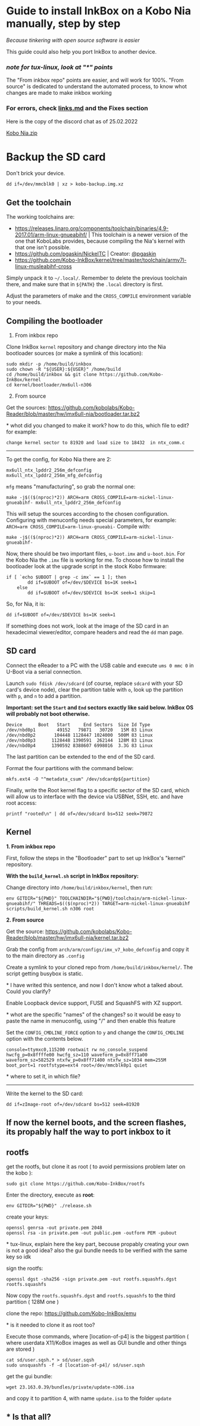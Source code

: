 # Guide to install InkBox on a Kobo Nia manually, step by step
*Because tinkering with open source software is easier*

This guide could also help you port InkBox to another device.

### *note for tux-linux, look at "\*" points*

The "From inkbox repo" points are easier, and will work for 100%. "From source" is dedicated to understand the automated process, to know whot changes are made to make inkbox working

### For errors, check [links.md](https://github.com/Szybet/kobo-nia-audio/blob/main/links.md) and the Fixes section

Here is the copy of the discord chat as of 25.02.2022

[Kobo Nia.zip](https://github.com/Szybet/kobo-nia-audio/files/8144569/The.Box.Project.-.porting.-.Kobo.Nia.zip)

# Backup the SD card
Don't brick your device.
```
dd if=/dev/mmcblk0 | xz > kobo-backup.img.xz
```

## Get the toolchain
The working toolchains are:
- https://releases.linaro.org/components/toolchain/binaries/4.9-2017.01/arm-linux-gnueabihf/ | This toolchain is a newer version of the one that KoboLabs provides, because compiling the Nia's kernel with that one isn't possible.
- https://github.com/pgaskin/NickelTC | Creator: [@pgaskin](https://github.com/pgaskin)
- https://github.com/Kobo-InkBox/kernel/tree/master/toolchain/armv7l-linux-musleabihf-cross

Simply unpack it to `~/.local/`. Remember to delete the previous toolchain there, and make sure that in `${PATH}` the `.local` directory is first.

Adjust the parameters of make and the `CROSS_COMPILE` environment variable to your needs.

## Compiling the bootloader
1. From inkbox repo

Clone InkBox `kernel` repository and change directory into the Nia bootloader sources (or make a symlink of this location):
```
sudo mkdir -p /home/build/inkbox
sudo chown -R "${USER}:${USER}" /home/build
cd /home/build/inkbox && git clone https://github.com/Kobo-InkBox/kernel
cd kernel/bootloader/mx6ull-n306
```

2. From source

Get the sources: https://github.com/kobolabs/Kobo-Reader/blob/master/hw/imx6ull-nia/bootloader.tar.bz2

\* whot did you changed to make it work? how to do this, which file to edit?
for example:
```
change kernel sector to 81920 and load size to 18432  in ntx_comm.c
```

***

To get the config, for Kobo Nia there are 2:
```
mx6ull_ntx_lpddr2_256m_defconfig
mx6ull_ntx_lpddr2_256m_mfg_defconfig
```
`mfg` means "manufacturing", so grab the normal one:
```
make -j$(($(nproc)*2)) ARCH=arm CROSS_COMPILE=arm-nickel-linux-gnueabihf- mx6ull_ntx_lpddr2_256m_defconfig
```
This will setup the sources according to the chosen configuration.
Configuring with menuconfig needs special parameters, for example: `ARCH=arm CROSS_COMPILE=arm-linux-gnueabi-`
Compile with:
```
make -j$(($(nproc)*2)) ARCH=arm CROSS_COMPILE=arm-nickel-linux-gnueabihf-
```

Now, there should be two important files, `u-boot.imx` and `u-boot.bin`. For the Kobo Nia the `.imx` file is working for me. To choose how to install the bootloader look at the upgrade script in the stock Kobo firmware:
```
if [ `echo $UBOOT | grep -c imx` == 1 ]; then
        dd if=$UBOOT of=/dev/$DEVICE bs=1K seek=1
    else
        dd if=$UBOOT of=/dev/$DEVICE bs=1K seek=1 skip=1
```
So, for Nia, it is:
```
dd if=$UBOOT of=/dev/$DEVICE bs=1K seek=1
```
If something does not work, look at the image of the SD card in an hexadecimal viewer/editor, compare headers and read the `dd` man page.

## SD card
Connect the eReader to a PC with the USB cable and execute `ums 0 mmc 0` in U-Boot via a serial connection.

Launch `sudo fdisk /dev/sdcard` (of course, replace `sdcard` with your SD card's device node), clear the partition table with `o`, look up the partition with `p`, and `n` to add a partition.

**Important: set the `Start` and `End` sectors exactly like said below. InkBox OS will probably not boot otherwise.**
```
Device      Boot   Start     End Sectors  Size Id Type
/dev/nbd0p1        49152   79871   30720   15M 83 Linux
/dev/nbd0p2       104448 1128447 1024000  500M 83 Linux
/dev/nbd0p3      1128448 1390591  262144  128M 83 Linux
/dev/nbd0p4      1390592 8388607 6998016  3.3G 83 Linux
```
The last partition can be extended to the end of the SD card.

Format the four partitions with the command below:
```
mkfs.ext4 -O "^metadata_csum" /dev/sdcardp${partition}
```

Finally, write the Root kernel flag to a specific sector of the SD card, which will allow us to interface with the device via USBNet, SSH, etc. and have root access:
```
printf "rooted\n" | dd of=/dev/sdcard bs=512 seek=79872
```

## Kernel
**1. From inkbox repo**

First, follow the steps in the "Bootloader" part to set up InkBox's "kernel" repository.

**With the `build_kernel.sh` script in InkBox repository:**

Change directory into `/home/build/inkbox/kernel`, then run:
```
env GITDIR="${PWD}" TOOLCHAINDIR="${PWD}/toolchain/arm-nickel-linux-gnueabihf/" THREADS=$(($(nproc)*2)) TARGET=arm-nickel-linux-gnueabihf scripts/build_kernel.sh n306 root
```

**2. From source**

Get the source: https://github.com/kobolabs/Kobo-Reader/blob/master/hw/imx6ull-nia/kernel.tar.bz2

Grab the config from `arch/arm/configs/imx_v7_kobo_defconfig` and copy it to the main directory as `.config`

Create a symlink to your cloned repo from `/home/build/inkbox/kernel/`. The script getting busybox is static.

\* I have writed this sentence, and now I don't know whot a talked about. Could you clarify?

Enable Loopback device support, FUSE and SquashFS with XZ support.

\* whot are the specific "names" of the changes? so it would be easy to paste the name in menuconfig, using "/" and then enable this feature

Set the `CONFIG_CMDLINE_FORCE` option to `y` and change the `CONFIG_CMDLINE` option with the contents below.

```
console=ttymxc0,115200 rootwait rw no_console_suspend hwcfg_p=0x8ffffe00 hwcfg_sz=110 waveform_p=0x8ff71a00 waveform_sz=582529 ntxfw_p=0x8ff71400 ntxfw_sz=1034 mem=255M boot_port=1 rootfstype=ext4 root=/dev/mmcblk0p1 quiet
```
\* where to set it, in which file?

***
Write the kernel to the SD card:
```
dd if=zImage-root of=/dev/sdcard bs=512 seek=81920
```

## If now the kernel boots, and the screen flashes, its propably half the way to port inkbox to it

## rootfs

get the rootfs, but clone it as root ( to avoid permissions problem later on the kobo ):
```
sudo git clone https://github.com/Kobo-InkBox/rootfs
```

Enter the directory, execute as **root**:
```
env GITDIR="${PWD}" ./release.sh
```

create your keys:
```
openssl genrsa -out private.pem 2048
openssl rsa -in private.pem -out public.pem -outform PEM -pubout
```

\* tux-linux, explain here the key part, becouse propably creating your own is not a good idea? also the gui bundle needs to be verified with the same key so idk

sign the rootfs:
```
openssl dgst -sha256 -sign private.pem -out rootfs.squashfs.dgst rootfs.squashfs
```

Now copy the `rootfs.squashfs.dgst` and  `rootfs.squashfs` to the third partition ( 128M one )

clone the repo: https://github.com/Kobo-InkBox/emu

\* is it needed to clone it as root too?

Execute those commands, where [location-of-p4] is the biggest partition ( where userdata X11/KoBox images as well as GUI bundle and other things are stored )
```
cat sd/user.sqsh.* > sd/user.sqsh
sudo unsquashfs -f -d [location-of-p4]/ sd/user.sqsh
```

get the gui bundle:
```
wget 23.163.0.39/bundles/private/update-n306.isa
```
and copy it to partition 4, with name `update.isa` to the folder `update`

## \* Is that all?

